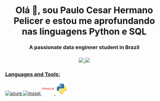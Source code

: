 <h1 align="center">Olá 👋, sou Paulo Cesar Hermano Pelicer e estou me aprofundando nas linguagens Python e SQL </h1>
<h3 align="center">A passionate data enginner student in Brazil</h3>

<h3 align="center">
  <a href="https://github.com/Paulopelicer">
  <img height="150em" src="https://github-readme-stats.vercel.app/api?username=paulopelicer&show_icons=true&theme=vision-friendly-dark&include_all_commits=true&count_private=true"/>
  <img height="150em" src="https://github-readme-stats.vercel.app/api/top-langs/?username=paulopelicer&layout=compact&langs_count=7&theme=vision-friendly-dark"/>
</h3>
    
<h3 align="left">Languages and Tools:</h3>
<p align="left"> <a href="https://azure.microsoft.com/en-in/" target="_blank" rel="noreferrer"> <img src="https://www.vectorlogo.zone/logos/microsoft_azure/microsoft_azure-icon.svg" alt="azure" width="40" height="40"/> </a> <a href="https://www.microsoft.com/en-us/sql-server" target="_blank" rel="noreferrer"> <img src="https://www.svgrepo.com/show/303229/microsoft-sql-server-logo.svg" alt="mssql" width="40" height="40"/> </a> <a href="https://www.oracle.com/" target="_blank" rel="noreferrer"> <img src="https://raw.githubusercontent.com/devicons/devicon/master/icons/oracle/oracle-original.svg" alt="oracle" width="40" height="40"/> </a> <a href="https://www.python.org" target="_blank" rel="noreferrer"> <img src="https://raw.githubusercontent.com/devicons/devicon/master/icons/python/python-original.svg" alt="python" width="40" height="40"/> </a> </p>
